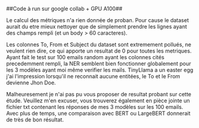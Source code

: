 ##Code à run sur google collab + GPU A100##



Le calcul des métriques n'a rien donnée de proban. Pour cause le dataset aurait du etre mieux nettoyer que de simplement prendre les lignes ayant des champs rempli (et un body > 60 caracteres).

Les colonnes To, From et Subject du dataset sont extremement pollués, ne veulent rien dire, ce qui apporte un resultat de 0 pour toutes les metriques. Ayant fait le test sur 100 emails random ayant les colonnes cités precedemment rempli, la NER semblent bien fonctionner globalement pour les 3 modèles ayant moi même verifier les mails. TinyLlama a un easter egg j'ai l'impression lorsqu'il ne reconnait aucune entitées, le To et le From devienne Jhon Doe.

Malheuresement je n'ai pas pu vous proposer de resultat probant sur cette étude. Veuillez m'en excuser, vous trouverez également en pièce jointe un fichier txt contenant les réponses de mes 3 modèles sur les 100 emails.
Avec plus de temps, une comparaison avec BERT ou LargeBERT donnerait de très de bon résultat.
